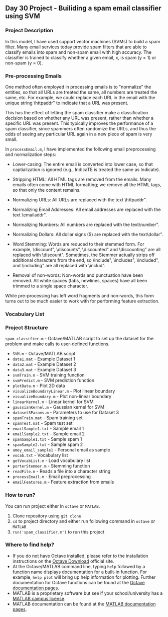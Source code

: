## Day 30 Project - Builiding a spam email classifier using SVM


### Project Description
In this model, I have used support vector machines (SVMs) to build a spam filter. Many email services today provide spam filters that are able to classify emails into spam and non-spam email with high accuracy. The classifier is trained to classify whether a given email, x, is spam (y = 1) or non-spam (y = 0).

### Pre-processing Emails
One method often employed in processing emails is to "normalize" the entities, so that all URLs are treated the same, all numbers are treated the same, etc. For example, we could replace each URL in the email with the unique string \httpaddr" to indicate that a URL was present.

This has the effect of letting the spam classifier make a classification decision based on whether any URL was present, rather than whether a specific URL
was present. This typically improves the performance of a spam classifier, since spammers often randomize the URLs, and thus the odds of seeing any particular URL again in a new piece of spam is very small.

In `processEmail.m`, I have implemented the following email preprocessing and normalization steps:

* Lower-casing: The entire email is converted into lower case, so that captialization is ignored (e.g., IndIcaTE is treated the same as Indicate).

* Stripping HTML: All HTML tags are removed from the emails. Many emails often come with HTML formatting; we remove all the HTML tags, so that only the content remains.

* Normalizing URLs: All URLs are replaced with the text \httpaddr".

* Normalizing Email Addresses: All email addresses are replaced with the text \emailaddr".

* Normalizing Numbers: All numbers are replaced with the text\number".

* Normalizing Dollars: All dollar signs ($) are replaced with the text\dollar".

* Word Stemming: Words are reduced to their stemmed form. For example, \discount", \discounts", \discounted" and \discounting" are all replaced with \discount". Sometimes, the Stemmer actually strips off additional characters from the end, so \include", \includes", \included", and \including" are all replaced with \includ".

* Removal of non-words: Non-words and punctuation have been removed. All white spaces (tabs, newlines, spaces) have all been trimmed to a single space character.

While pre-processing has left word fragments and non-words, this form turns out to be much easier to work with for performing feature extraction.

### Vocabulary List


### Project Structure 

`spam_classifier.m` - Octave/MATLAB script to set up the dataset for the problem and make calls to user-defined functions.

* `SVM.m` - Octave/MATLAB script 
* `data1.mat` - Example Dataset 1
* `data2.mat` - Example Dataset 2
* `data3.mat` - Example Dataset 3
* `svmTrain.m` - SVM training function
* `svmPredict.m` - SVM prediction function
* `plotData.m` - Plot 2D data
* `visualizeBoundaryLinear.m` - Plot linear boundary
* `visualizeBoundary.m` - Plot non-linear boundary
* `linearKernel.m` - Linear kernel for SVM
* `gaussianKernel.m` - Gaussian kernel for SVM
* `dataset3Params.m` - Parameters to use for Dataset 3
* `spamTrain.mat` - Spam training set
* `spamTest.mat` - Spam test set
* `emailSample1.txt` - Sample email 1
* `emailSample2.txt` - Sample email 2
* `spamSample1.txt` - Sample spam 1
* `spamSample2.txt` - Sample spam 2
* `amey_email_sample1` - Personal email as sample
* `vocab.txt` - Vocabulary list
* `getVocabList.m` - Load vocabulary list
* `porterStemmer.m` - Stemming function
* `readFile.m` - Reads a file into a character string
* `processEmail.m` - Email preprocessing
* `emailFeatures.m` - Feature extraction from emails

### How to run?
You can run project either in `octave` or `MATLAB`. 
1. Clone repository using `git clone `
2. `cd` to project directory and either run following command in `octave` or `MATLAB`
2. `run('spam_classifier.m')` to run this project

### Where to find help?
* If you do not have Octave installed, please refer to the installation instructions on the [Octave Download](https://www.gnu.org/software/octave/download.html) official site.
* At the Octave/MATLAB command line, typing `help` followed by a function name displays documentation for a built-in function. For example, `help plot` will bring up help information for plotting. Further documentation for Octave functions can be found at the [Octave documentation pages](https://octave.org/doc/v5.2.0/). 
* MATLAB is a proprietary software but see if your school/university has a [MATLAB campus license](https://in.mathworks.com/academia/tah-support-program/eligibility.html). 
* MATLAB documentation can be found at the [MATLAB documentation pages](https://in.mathworks.com/help/matlab/?refresh=true).

